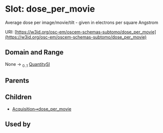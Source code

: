 
# Slot: dose_per_movie

Average dose per image/movie/tilt - given in electrons per square Angstrom

URI: [https://w3id.org/osc-em/oscem-schemas-subtomo/dose_per_movie](https://w3id.org/osc-em/oscem-schemas-subtomo/dose_per_movie)


## Domain and Range

None &#8594;  <sub>0..1</sub> [QuantitySI](QuantitySI.md)

## Parents


## Children

 *  [Acquisition➞dose_per_movie](Acquisition_dose_per_movie.md)

## Used by

